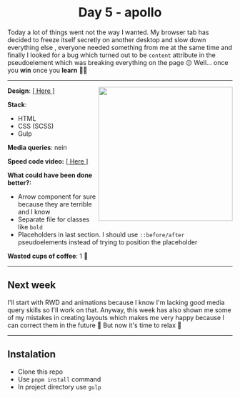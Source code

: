 <h1 align="center">Day 5 - apollo</h1>

Today a lot of things went not the way I wanted. My browser tab has decided to freeze itself secretly on another desktop and slow down everything else ,
everyone needed something from me at the same time and finally I looked for a bug which turned out to be `content` attribute in the pseudoelement 
which was breaking everything on the page 😑 Well... once you **win** once you **learn** 🙇‍♂️

<hr>

<img width="300" src="https://c.tenor.com/x7c497UPxMEAAAAd/why-why-me.gif" align="right" />

**Design**: [[ Here ]](https://365psd.com/psd/thunder-a-free-mega-psd-website-template-56787)

**Stack**:
- HTML
- CSS (SCSS)
- Gulp

**Media queries**: nein

**Speed code video:**
[[ Here ]](https://www.youtube.com/watch?v=ofaTUfXQkN88)

**What could have been done better?:**
- Arrow component for sure because they are terrible and I know
- Separate file for classes like `bold`
- Placeholders in last section. I should use `::before/after` pseudoelements instead of trying to position the placeholder

**Wasted cups of coffee**: 1 🤭
<hr>

## Next week

I'll start with RWD and animations because I know I'm lacking good media query skills so I'll work on that. 
Anyway, this week has also shown me some of my mistakes in creating layouts which makes me very happy because 
I can correct them in the future 🤞 But now it's time to relax 🤤

<hr>

## Instalation

- Clone this repo
- Use `pnpm install` command
- In project directory use `gulp`
